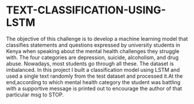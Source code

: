 # TEXT-CLASSIFICATION-USING-LSTM


The objective of this challenge is to develop a machine learning model that classifies statements and questions expressed by university students in Kenya when speaking about the mental health challenges they struggle with. The four categories are depression, suicide, alcoholism, and drug abuse.
Nowadays, most students go through all these. The dataset is imbalanced.
In this project I built a classification model using LSTM and used a single text randomly from the test dataset and processed it.At the end,according to which mental health category the student was battling with a supportive message is printed out to encourage the author of that particular msg to STOP.
